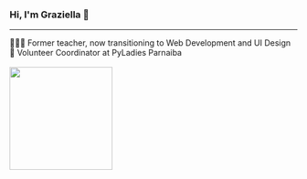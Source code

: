 ### Hi, I'm Graziella 👋
<hr>
👩🏻‍💻 Former teacher, now transitioning to Web Development and UI Design <br />
💜 Volunteer Coordinator at PyLadies Parnaiba <br />

<br />
<div>
  <a href="https://github.com/graziellamorais">
  <img height=180 align="center" src="https://github-readme-stats.vercel.app/api/top-langs/?username=graziellamorais&layout=compact&langs_count=7&theme=omni"/>
</div>
